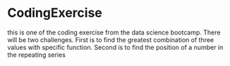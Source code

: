 # CodingExercise
this is one of the coding exercise from the data science bootcamp. There will be two challenges. First is to find the greatest combination  of three values with specific function. Second is to find the position of a number in the repeating series
